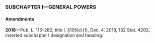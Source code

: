 ### SUBCHAPTER I—GENERAL POWERS ###

#### Amendments ####

**2018**—Pub. L. 115–282, title I, §105(c)(1), Dec. 4, 2018, 132 Stat. 4202, inserted subchapter I designation and heading.